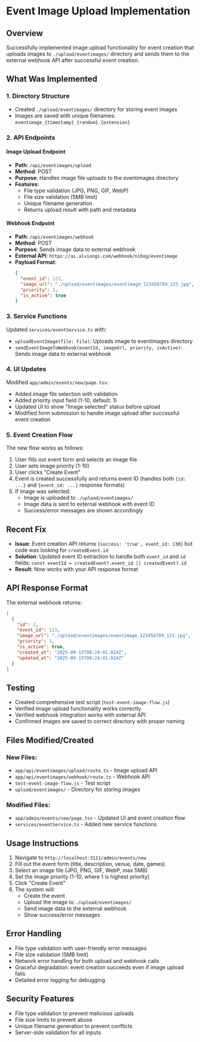 # Event Image Upload Implementation

## Overview
Successfully implemented image upload functionality for event creation that uploads images to `./upload/eventimages/` directory and sends them to the external webhook API after successful event creation.

## What Was Implemented

### 1. Directory Structure
- Created `./upload/eventimages/` directory for storing event images
- Images are saved with unique filenames: `eventimage_{timestamp}_{random}.{extension}`

### 2. API Endpoints

#### Image Upload Endpoint
- **Path**: `/api/eventimages/upload`
- **Method**: POST
- **Purpose**: Handles image file uploads to the eventimages directory
- **Features**:
  - File type validation (JPG, PNG, GIF, WebP)
  - File size validation (5MB limit)
  - Unique filename generation
  - Returns upload result with path and metadata

#### Webhook Endpoint
- **Path**: `/api/eventimages/webhook`
- **Method**: POST
- **Purpose**: Sends image data to external webhook
- **External API**: `https://ai.alviongs.com/webhook/nibog/eventimage`
- **Payload Format**:
  ```json
  {
    "event_id": 123,
    "image_url": "./upload/eventimages/eventimage_123456789_123.jpg",
    "priority": 1,
    "is_active": true
  }
  ```

### 3. Service Functions
Updated `services/eventService.ts` with:
- `uploadEventImage(file: File)`: Uploads image to eventimages directory
- `sendEventImageToWebhook(eventId, imageUrl, priority, isActive)`: Sends image data to external webhook

### 4. UI Updates
Modified `app/admin/events/new/page.tsx`:
- Added image file selection with validation
- Added priority input field (1-10, default: 1)
- Updated UI to show "Image selected" status before upload
- Modified form submission to handle image upload after successful event creation

### 5. Event Creation Flow
The new flow works as follows:
1. User fills out event form and selects an image file
2. User sets image priority (1-10)
3. User clicks "Create Event"
4. Event is created successfully and returns event ID (handles both `{id: ...}` and `{event_id: ...}` response formats)
5. If image was selected:
   - Image is uploaded to `./upload/eventimages/`
   - Image data is sent to external webhook with event ID
   - Success/error messages are shown accordingly

## Recent Fix
- **Issue**: Event creation API returns `{success: 'true', event_id: 130}` but code was looking for `createdEvent.id`
- **Solution**: Updated event ID extraction to handle both `event_id` and `id` fields: `const eventId = createdEvent?.event_id || createdEvent?.id`
- **Result**: Now works with your API response format

## API Response Format
The external webhook returns:
```json
[
  {
    "id": 2,
    "event_id": 123,
    "image_url": "./upload/eventimages/eventimage_123456789_123.jpg",
    "priority": 1,
    "is_active": true,
    "created_at": "2025-09-15T08:24:01.024Z",
    "updated_at": "2025-09-15T08:24:01.024Z"
  }
]
```

## Testing
- Created comprehensive test script (`test-event-image-flow.js`)
- Verified image upload functionality works correctly
- Verified webhook integration works with external API
- Confirmed images are saved to correct directory with proper naming

## Files Modified/Created

### New Files:
- `app/api/eventimages/upload/route.ts` - Image upload API
- `app/api/eventimages/webhook/route.ts` - Webhook API
- `test-event-image-flow.js` - Test script
- `upload/eventimages/` - Directory for storing images

### Modified Files:
- `app/admin/events/new/page.tsx` - Updated UI and event creation flow
- `services/eventService.ts` - Added new service functions

## Usage Instructions
1. Navigate to `http://localhost:3111/admin/events/new`
2. Fill out the event form (title, description, venue, date, games)
3. Select an image file (JPG, PNG, GIF, WebP, max 5MB)
4. Set the image priority (1-10, where 1 is highest priority)
5. Click "Create Event"
6. The system will:
   - Create the event
   - Upload the image to `./upload/eventimages/`
   - Send image data to the external webhook
   - Show success/error messages

## Error Handling
- File type validation with user-friendly error messages
- File size validation (5MB limit)
- Network error handling for both upload and webhook calls
- Graceful degradation: event creation succeeds even if image upload fails
- Detailed error logging for debugging

## Security Features
- File type validation to prevent malicious uploads
- File size limits to prevent abuse
- Unique filename generation to prevent conflicts
- Server-side validation for all inputs
